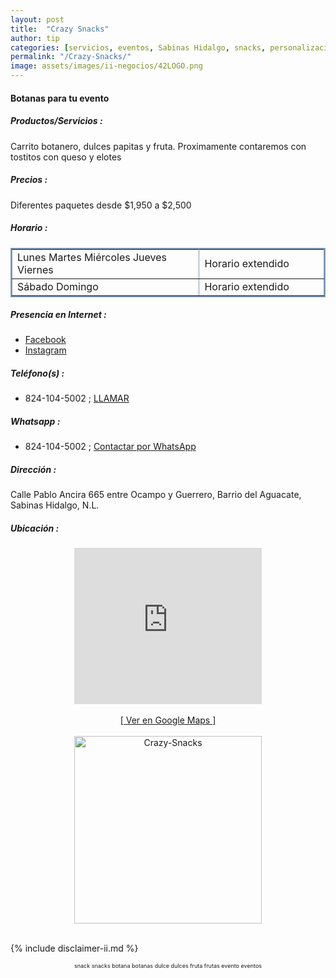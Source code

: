 ```yaml
---
layout: post
title:  "Crazy Snacks"
author: tip
categories: [servicios, eventos, Sabinas Hidalgo, snacks, personalización]
permalink: "/Crazy-Snacks/"
image: assets/images/ii-negocios/42LOGO.png
---
```

#### Botanas para tu evento

##### Productos/Servicios :

Carrito botanero, dulces papitas y fruta. Proximamente contaremos con tostitos con queso y elotes

##### Precios :

Diferentes paquetes desde $1,950 a $2,500

##### Horario :

<table border="2" bordercolor="#8299b3" cellpadding="4" cellspacing="5">
<colgroup>
    <col width="60%" />
    <col width="40%" />
</colgroup>
    <tbody>
        <tr>
            <td>Lunes Martes Miércoles Jueves Viernes</td>
            <td>Horario extendido</td>
        </tr>
        <tr>
            <td>Sábado Domingo</td>
            <td>Horario extendido</td>
        </tr>
    </tbody>
</table>

##### Presencia en Internet :

- [Facebook][FB]
- [Instagram][INSTA]

##### Teléfono(s) :

- 824-104-5002 ; [LLAMAR][Tel1]

##### Whatsapp :

- 824-104-5002 ; [Contactar por WhatsApp][WA1]


[FB]: https://www.facebook.com/crazy.snack22
[INSTA]: https://www.instagram.com/Crazy.snacks22/

[Tel1]: tel:+528241045002

[WA1]: https://wa.me/528241045002?text=Hola,%20saludos%20desde%20PiiDO

##### Dirección :

Calle Pablo Ancira 665 entre Ocampo y Guerrero, Barrio del Aguacate, Sabinas Hidalgo, N.L.

##### Ubicación :

<!--..... MAPAS .....-->
<center>
	<iframe allowfullscreen="" height="250" loading="lazy" src="https://www.google.com/maps/embed?pb=!1m18!1m12!1m3!1d3570.7110437079928!2d-100.1889058848564!3d26.497247083308256!2m3!1f0!2f0!3f0!3m2!1i1024!2i768!4f13.1!3m3!1m2!1s0x86623ec6b1a385e7%3A0xd92a3d73bf72e50a!2sPablo%20Ancira%20665%2C%20Centro%20de%20Sabinas%20Hidalgo%2C%2065200%20Sabinas%20Hidalgo%2C%20N.L.!5e0!3m2!1sen!2smx!4v1638225518184!5m2!1sen!2smx" style="border: 0;" width="300"></iframe><!--//CAMBIAR : width="300" height="250" acá arriba ^^-->
	<br />
	<br />
	<a href="https://goo.gl/maps/booygYUQa1XtvfD27" target="_blank">[ Ver en Google Maps ]</a><!--//CAMBIAR únicamente URL aquí-->
	<br />
	<br />
</center>
<!--..... /MAPAS .....-->

<!-- ===== 2da IMAGEN ===== --> 
<center>
    <img src="{{ site.baseurl }}/assets/images/ii-negocios/42producto.png" alt="Crazy-Snacks" style="height: 300px;"/>
</center>

<br />

<!-- Disclaimer & palabras clave
================================================== -->
{% include disclaimer-ii.md %}
<center>
	<span style="font-size: xx-small;">
		<!--Palabras Clave-->snack snacks botana botanas dulce dulces fruta frutas evento eventos
	</span>
</center>



<!-- END
================================================== -->
